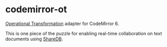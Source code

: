 # codemirror-ot
[Operational Transformation](https://github.com/ottypes/json0) adapter for CodeMirror 6.

This is one piece of the puzzle for enabling real-time collaboration on text documents using [ShareDB](https://github.com/teamwork/sharedb).
